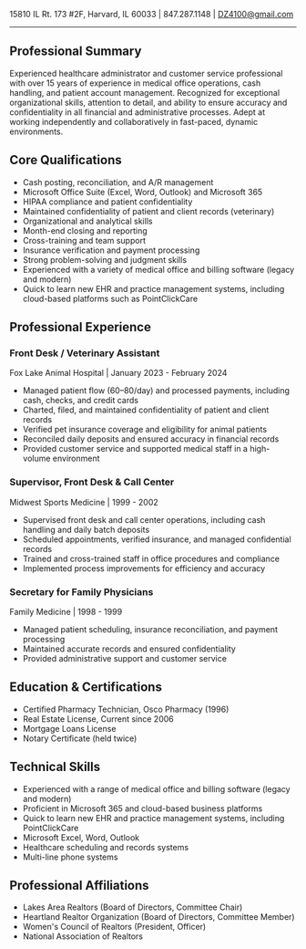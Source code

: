 15810 IL Rt. 173 #2F, Harvard, IL 60033 | 847.287.1148 | DZ4100@gmail.com

---

## Professional Summary
Experienced healthcare administrator and customer service professional with over 15 years of experience in medical office operations, cash handling, and patient account management. Recognized for exceptional organizational skills, attention to detail, and ability to ensure accuracy and confidentiality in all financial and administrative processes. Adept at working independently and collaboratively in fast-paced, dynamic environments.

## Core Qualifications
- Cash posting, reconciliation, and A/R management
- Microsoft Office Suite (Excel, Word, Outlook) and Microsoft 365
- HIPAA compliance and patient confidentiality
- Maintained confidentiality of patient and client records (veterinary)
- Organizational and analytical skills
- Month-end closing and reporting
- Cross-training and team support
- Insurance verification and payment processing
- Strong problem-solving and judgment skills
- Experienced with a variety of medical office and billing software (legacy and modern)
- Quick to learn new EHR and practice management systems, including cloud-based platforms such as PointClickCare

## Professional Experience

### Front Desk / Veterinary Assistant
Fox Lake Animal Hospital | January 2023 - February 2024
- Managed patient flow (60–80/day) and processed payments, including cash, checks, and credit cards
- Charted, filed, and maintained confidentiality of patient and client records
- Verified pet insurance coverage and eligibility for animal patients
- Reconciled daily deposits and ensured accuracy in financial records
- Provided customer service and supported medical staff in a high-volume environment

### Supervisor, Front Desk & Call Center
Midwest Sports Medicine | 1999 - 2002
- Supervised front desk and call center operations, including cash handling and daily batch deposits
- Scheduled appointments, verified insurance, and managed confidential records
- Trained and cross-trained staff in office procedures and compliance
- Implemented process improvements for efficiency and accuracy

### Secretary for Family Physicians
Family Medicine | 1998 - 1999
- Managed patient scheduling, insurance reconciliation, and payment processing
- Maintained accurate records and ensured confidentiality
- Provided administrative support and customer service

## Education & Certifications
- Certified Pharmacy Technician, Osco Pharmacy (1996)
- Real Estate License, Current since 2006
- Mortgage Loans License
- Notary Certificate (held twice)

## Technical Skills
- Experienced with a range of medical office and billing software (legacy and modern)
- Proficient in Microsoft 365 and cloud-based business platforms
- Quick to learn new EHR and practice management systems, including PointClickCare
- Microsoft Excel, Word, Outlook
- Healthcare scheduling and records systems
- Multi-line phone systems

## Professional Affiliations
- Lakes Area Realtors (Board of Directors, Committee Chair)
- Heartland Realtor Organization (Board of Directors, Committee Member)
- Women's Council of Realtors (President, Officer)
- National Association of Realtors

